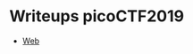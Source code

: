 # Writeups picoCTF2019 
- [Web](https://github.com/ahm4ddm/Writeups-picoCTF2019/blob/master/Web.md)
